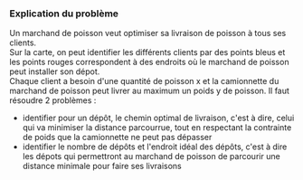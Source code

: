 ﻿### Explication du problème
Un marchand de poisson veut optimiser sa livraison de poisson à tous ses clients.   
Sur la carte, on peut identifier les différents clients par des points bleus et les points rouges correspondent à des endroits où le marchand de poisson peut installer son dépot.   
Chaque client a besoin d'une quantité de poisson x et la camionnette du marchand de poisson peut livrer au maximum un poids y de poisson. 
Il faut résoudre 2 problèmes :
- identifier pour un dépôt, le chemin optimal de livraison, c'est à dire, celui qui va minimiser la distance parcourrue, tout en respectant la contrainte de poids que la camionnette ne peut pas dépasser
- identifier le nombre de dépôts et l'endroit idéal des dépôts, c'est à dire les dépots qui permettront au marchand de poisson de parcourir une distance minimale pour faire ses livraisons 
